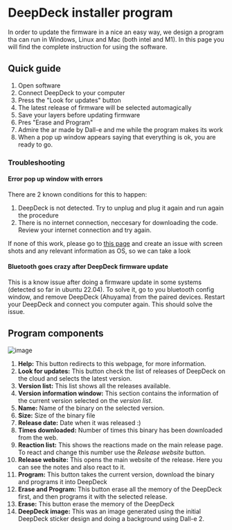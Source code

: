 # DeepDeck installer program

In order to update the firmware in a nice an easy way, we design a program tha can run in Windows, Linux and Mac (both intel and M1). In this page you will find the complete instruction for using the software.

## Quick guide

1. Open software
1. Connect DeepDeck to your computer
1. Press the "Look for updates" button
2. The latest release of firmware will be selected automagically
3. Save your layers before updating firmware
4. Pres "Erase and Program"
5. Admire the ar made by Dall-e and me while the program makes its work
6. When a pop up window appears saying that everything is ok, you are ready to go.

### Troubleshooting
#### Error pop up window with errors
There are 2 known conditions for this to happen:
1. DeepDeck is not detected. Try to unplug and plug it again and run again the procedure
2. There is no internet connection, neccesary for downloading the code. Review your internet connection and try again.

If none of this work, please go to [this page](https://github.com/DeepSea-Developments/DeepDeck.programmer/issues) and create an issue with screen shots and any relevant information as OS, so we can take a look

#### Bluetooth goes crazy after DeepDeck firmware update
This is a know issue after doing a firmware update in some systems (detected so far in ubuntu 22.04). To solve it, go to you bluetooth config window, and remove DeepDeck (Ahuyama) from the paired devices. Restart your DeepDeck and connect you computer again. This should solve the issue.

## Program components

![image](https://github.com/DeepSea-Developments/DeepDeck.Ahuyama.fw/assets/5274871/25ba287e-9863-42d6-bf99-e843eaff3354)

1. **Help:** This button redirects to this webpage, for more information.
2. **Look for updates:** This button check the list of releases of DeepDeck on the cloud and selects the latest version.
3. **Version list:** This list shows all the releases available.
4. **Version information window:** This section contains the information of the current version selected on the *version list*.
5. **Name:** Name of the binary on the selected version.
6. **Size:** Size of the binary file
7. **Release date:** Date when it was released :)
8. **Times downloaded:** Number of times this binary has been downloaded from the web.
9. **Reaction list:** This shows the reactions made on the main release page. To react and change this number use the *Release website* button.
10. **Release website:** This opens the main website of the release. Here you can see the notes and also react to it.
11. **Program:** This button takes the current version, download the binary and programs it into DeepDeck
12. **Erase and Program:** This button erase all the memory of the DeepDeck first, and then programs it with the selected release.
13. **Erase:** This button erase the memory of the DeepDeck
14. **DeepDeck image:** This was an image generated using the initial DeepDeck sticker design and doing a background using Dall-e 2.

